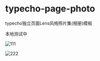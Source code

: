 # typecho-page-photo
typecho独立页面Lens风格照片集(相册)模板


本地测试中

![111](https://vkceyugu.cdn.bspapp.com/VKCEYUGU-2fa930c8-feec-4942-ac88-ba3781377bb0/fe1e41a8-7f4a-4422-8ce9-86b99fe4d91f.png)

![222](https://vkceyugu.cdn.bspapp.com/VKCEYUGU-2fa930c8-feec-4942-ac88-ba3781377bb0/59940df9-aeb0-4515-9781-6a1d17db8c08.png)
